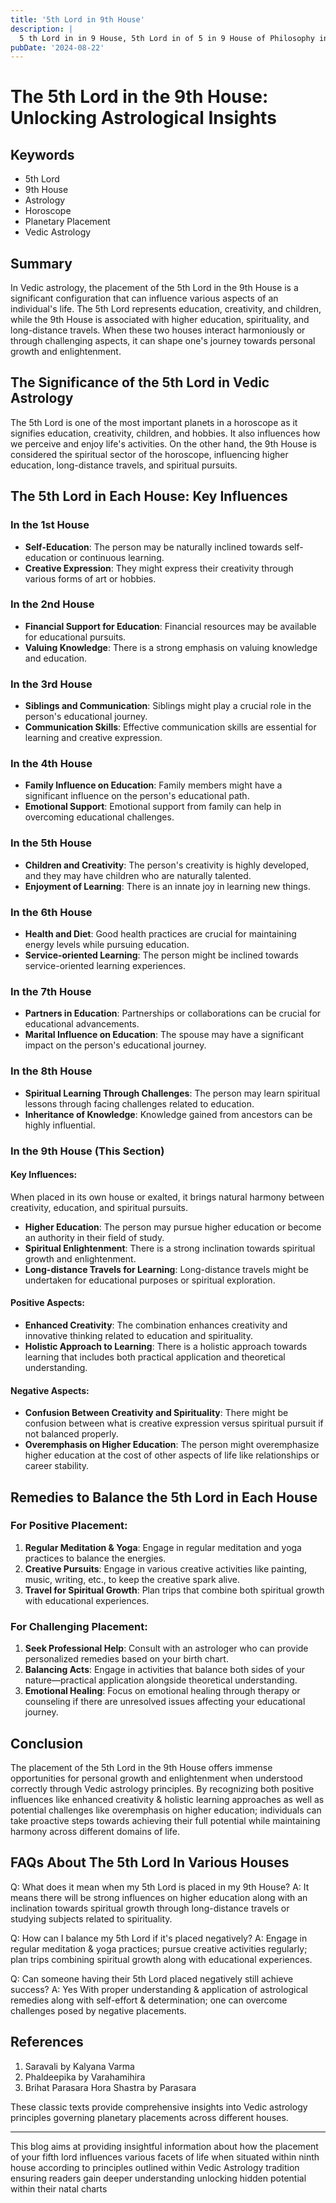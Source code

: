 ```yaml
---
title: '5th Lord in 9th House'
description: |
  5 th Lord in in 9 House, 5th Lord in of 5 in 9 House of Philosophy in Vedic astrology
pubDate: '2024-08-22'
---
```


# The 5th Lord in the 9th House: Unlocking Astrological Insights

## Keywords
- 5th Lord
- 9th House
- Astrology
- Horoscope
- Planetary Placement
- Vedic Astrology

## Summary
In Vedic astrology, the placement of the 5th Lord in the 9th House is a significant configuration that can influence various aspects of an individual's life. The 5th Lord represents education, creativity, and children, while the 9th House is associated with higher education, spirituality, and long-distance travels. When these two houses interact harmoniously or through challenging aspects, it can shape one's journey towards personal growth and enlightenment.

## The Significance of the 5th Lord in Vedic Astrology
The 5th Lord is one of the most important planets in a horoscope as it signifies education, creativity, children, and hobbies. It also influences how we perceive and enjoy life's activities. On the other hand, the 9th House is considered the spiritual sector of the horoscope, influencing higher education, long-distance travels, and spiritual pursuits.

## The 5th Lord in Each House: Key Influences

### In the 1st House
- **Self-Education**: The person may be naturally inclined towards self-education or continuous learning.
- **Creative Expression**: They might express their creativity through various forms of art or hobbies.

### In the 2nd House
- **Financial Support for Education**: Financial resources may be available for educational pursuits.
- **Valuing Knowledge**: There is a strong emphasis on valuing knowledge and education.

### In the 3rd House
- **Siblings and Communication**: Siblings might play a crucial role in the person's educational journey.
- **Communication Skills**: Effective communication skills are essential for learning and creative expression.

### In the 4th House
- **Family Influence on Education**: Family members might have a significant influence on the person's educational path.
- **Emotional Support**: Emotional support from family can help in overcoming educational challenges.

### In the 5th House
- **Children and Creativity**: The person's creativity is highly developed, and they may have children who are naturally talented.
- **Enjoyment of Learning**: There is an innate joy in learning new things.

### In the 6th House
- **Health and Diet**: Good health practices are crucial for maintaining energy levels while pursuing education.
- **Service-oriented Learning**: The person might be inclined towards service-oriented learning experiences.

### In the 7th House
- **Partners in Education**: Partnerships or collaborations can be crucial for educational advancements.
- **Marital Influence on Education**: The spouse may have a significant impact on the person's educational journey.

### In the 8th House
- **Spiritual Learning Through Challenges**: The person may learn spiritual lessons through facing challenges related to education.
- **Inheritance of Knowledge**: Knowledge gained from ancestors can be highly influential.

### In the 9th House (This Section)
#### Key Influences:
When placed in its own house or exalted, it brings natural harmony between creativity, education, and spiritual pursuits.
- **Higher Education**: The person may pursue higher education or become an authority in their field of study.
- **Spiritual Enlightenment**: There is a strong inclination towards spiritual growth and enlightenment.
- **Long-distance Travels for Learning**: Long-distance travels might be undertaken for educational purposes or spiritual exploration.

#### Positive Aspects:
- **Enhanced Creativity**: The combination enhances creativity and innovative thinking related to education and spirituality.
- **Holistic Approach to Learning**: There is a holistic approach towards learning that includes both practical application and theoretical understanding.

#### Negative Aspects:
- **Confusion Between Creativity and Spirituality**: There might be confusion between what is creative expression versus spiritual pursuit if not balanced properly.
- **Overemphasis on Higher Education**: The person might overemphasize higher education at the cost of other aspects of life like relationships or career stability.

## Remedies to Balance the 5th Lord in Each House

### For Positive Placement:
1. **Regular Meditation & Yoga**: Engage in regular meditation and yoga practices to balance the energies.
2. **Creative Pursuits**: Engage in various creative activities like painting, music, writing, etc., to keep the creative spark alive.
3. **Travel for Spiritual Growth**: Plan trips that combine both spiritual growth with educational experiences.

### For Challenging Placement:
1. **Seek Professional Help**: Consult with an astrologer who can provide personalized remedies based on your birth chart.
2. **Balancing Acts**: Engage in activities that balance both sides of your nature—practical application alongside theoretical understanding.
3. **Emotional Healing**: Focus on emotional healing through therapy or counseling if there are unresolved issues affecting your educational journey.

## Conclusion
The placement of the 5th Lord in the 9th House offers immense opportunities for personal growth and enlightenment when understood correctly through Vedic astrology principles. By recognizing both positive influences like enhanced creativity & holistic learning approaches as well as potential challenges like overemphasis on higher education; individuals can take proactive steps towards achieving their full potential while maintaining harmony across different domains of life.


## FAQs About The 5th Lord In Various Houses

Q: What does it mean when my 5th Lord is placed in my 9th House?
A: It means there will be strong influences on higher education along with an inclination towards spiritual growth through long-distance travels or studying subjects related to spirituality.


Q: How can I balance my 5th Lord if it's placed negatively?
A: Engage in regular meditation & yoga practices; pursue creative activities regularly; plan trips combining spiritual growth along with educational experiences.


Q: Can someone having their 5th Lord placed negatively still achieve success?
A: Yes With proper understanding & application of astrological remedies along with self-effort & determination; one can overcome challenges posed by negative placements.


## References
1. Saravali by Kalyana Varma
2. Phaldeepika by Varahamihira
3. Brihat Parasara Hora Shastra by Parasara

These classic texts provide comprehensive insights into Vedic astrology principles governing planetary placements across different houses.


---

This blog aims at providing insightful information about how the placement of your fifth lord influences various facets of life when situated within ninth house according to principles outlined within Vedic Astrology tradition ensuring readers gain deeper understanding unlocking hidden potential within their natal charts